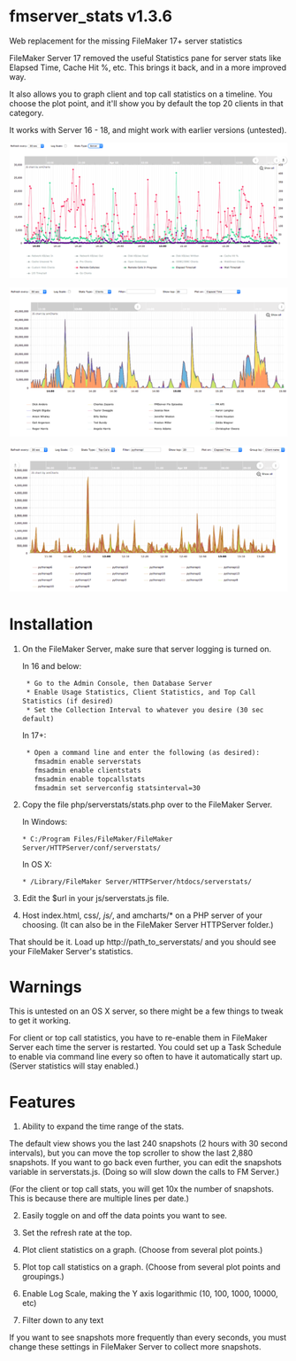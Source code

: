 # fmserver_stats v1.3.6
Web replacement for the missing FileMaker 17+ server statistics

FileMaker Server 17 removed the useful Statistics pane for server stats like Elapsed Time, Cache Hit %, etc.  This brings it back, and in a more improved way.

It also allows you to graph client and top call statistics on a timeline.  You choose the plot point, and it'll show you by default the top 20 clients in that category.

It works with Server 16 - 18, and might work with earlier versions (untested).


![FileMaker Server Stats Image](/css/screenshot_server_3.png?raw=true "")

![FileMaker Client Stats Image](/css/screenshot_client_3.png?raw=true "")

![FileMaker Top Call Stats Image](/css/screenshot_topcalls_3.png?raw=true "")


# Installation
1. On the FileMaker Server, make sure that server logging is turned on.

      In 16 and below:
      
        * Go to the Admin Console, then Database Server      
        * Enable Usage Statistics, Client Statistics, and Top Call Statistics (if desired)
        * Set the Collection Interval to whatever you desire (30 sec default)
        
      In 17+:
      
        * Open a command line and enter the following (as desired):
          fmsadmin enable serverstats
          fmsadmin enable clientstats
          fmsadmin enable topcallstats
          fmsadmin set serverconfig statsinterval=30
          
2.  Copy the file php/serverstats/stats.php over to the FileMaker Server.

      In Windows:
      
        * C:/Program Files/FileMaker/FileMaker Server/HTTPServer/conf/serverstats/
        
      In OS X:
      
        * /Library/FileMaker Server/HTTPServer/htdocs/serverstats/
        
3.  Edit the $url in your js/serverstats.js file.
        
4.  Host index.html, css/*, js/*, and amcharts/* on a PHP server of your choosing.
    (It can also be in the FileMaker Server HTTPServer folder.)
    
    
That should be it.  Load up http://path_to_serverstats/ and you should see your FileMaker Server's statistics.



# Warnings
This is untested on an OS X server, so there might be a few things to tweak to get it working.

For client or top call statistics, you have to re-enable them in FileMaker Server each time the server is restarted.  You could set up a Task Schedule to enable via command line every so often to have it automatically start up.  (Server statistics will stay enabled.)



# Features
1.  Ability to expand the time range of the stats.

The default view shows you the last 240 snapshots (2 hours with 30 second intervals), but you can move the top scroller to show the last 2,880 snapshots.  If you want to go back even further, you can edit the snapshots variable in serverstats.js.  (Doing so will slow down the calls to FM Server.)

(For the client or top call stats, you will get 10x the number of snapshots.  This is because there are multiple lines per date.)

2.  Easily toggle on and off the data points you want to see.

3.  Set the refresh rate at the top.

4.  Plot client statistics on a graph.  (Choose from several plot points.)

5.  Plot top call statistics on a graph.  (Choose from several plot points and groupings.)

6.  Enable Log Scale, making the Y axis logarithmic (10, 100, 1000, 10000, etc)

7.  Filter down to any text

If you want to see snapshots more frequently than every seconds, you must change these settings in FileMaker Server to collect more snapshots.


